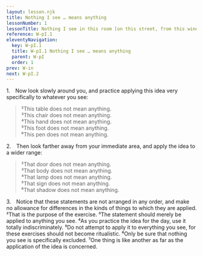 ```yaml
---
layout: lesson.njk
title: Nothing I see … means anything
lessonNumber: 1
lessonTitle: Nothing I see in this room [on this street, from this window, in this place] means anything.
reference: W-pI.1
eleventyNavigation:
  key: W-pI.1
  title: W-pI.1 Nothing I see … means anything
  parent: W-pI
  order: 1
prev: W-in
next: W-pI.2
---
```


1. Now look slowly around you, and practice applying this idea very specifically to whatever you see:

>²This table does not mean anything.  
³This chair does not mean anything.  
⁴This hand does not mean anything.  
⁵This foot does not mean anything.  
⁶This pen does not mean anything.  

2. Then look farther away from your immediate area, and apply the idea to a wider range:

>²That door does not mean anything.  
³That body does not mean anything.  
⁴That lamp does not mean anything.  
⁵That sign does not mean anything.  
⁶That shadow does not mean anything.

3. Notice that these statements are not arranged in any order, and make no allowance for differences in the kinds of things to which they are applied. 
²That is the purpose of the exercise. 
³The statement should merely be applied to anything you see. 
⁴As you practice the idea for the day, use it totally indiscriminately. 
⁵Do not attempt to apply it to everything you see, for these exercises should not become ritualistic. 
⁶Only be sure that nothing you see is specifically excluded. 
⁷One thing is like another as far as the application of the idea is concerned.

<!--::: details Commentary
(5) …rituals, as they are discussed in the Course, especially in the workbook which, given its structured exercises, *could* easily lend itself to ritual. Yet, it clearly cautions against such practices (Wapnick, L.D.N.C.,p.550, A.A.C.,p.274)
:::

<a name="w-pi-1-4"></a>4. Each of the first three lessons should not be done more than twice a day each, preferably morning and evening. ²Nor should they be attempted for more than a minute or so, unless that entails a sense of hurry. ³A comfortable sense of leisure is essential.

::: details Note
Keep the lesson to a minute — but you can go longer if you feel like you are hurrying up the lesson in order to keep it under a minute.
::: -->
